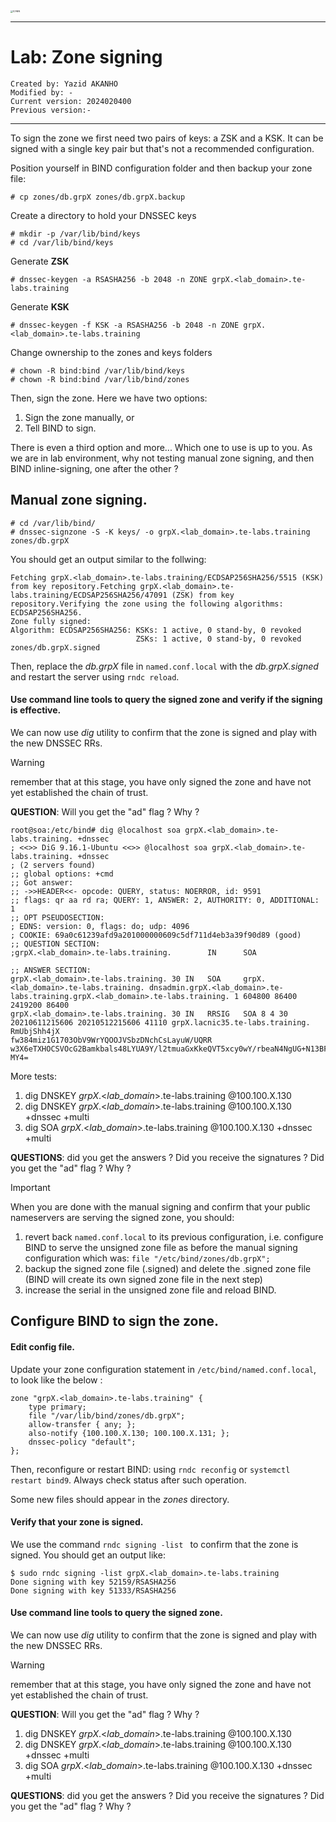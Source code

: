 
<img src="https://github.com/yakanho/training/assets/54844453/321060e5-fc84-40f7-8caa-846d0a68494b" alt="ICANN" style="zoom:25%;" />

------

# Lab: Zone signing

```
Created by: Yazid AKANHO
Modified by: -
Current version: 2024020400
Previous version:-
```

------

To sign the zone we first need two pairs of keys: a ZSK and a KSK. It can be signed with a single key pair but that's not a recommended configuration.

Position yourself in BIND configuration folder and then backup your zone file:

```
# cp zones/db.grpX zones/db.grpX.backup
```

Create a directory to hold your DNSSEC keys

```
# mkdir -p /var/lib/bind/keys
# cd /var/lib/bind/keys
```

Generate **ZSK**

```
# dnssec-keygen -a RSASHA256 -b 2048 -n ZONE grpX.<lab_domain>.te-labs.training
```

Generate **KSK**

```
# dnssec-keygen -f KSK -a RSASHA256 -b 2048 -n ZONE grpX.<lab_domain>.te-labs.training
```

Change ownership to the zones and keys folders

```
# chown -R bind:bind /var/lib/bind/keys
# chown -R bind:bind /var/lib/bind/zones
```


Then,  sign the zone. Here we have two options:
1. Sign the zone manually, or 
2. Tell BIND to sign.

There is even a third option and more... Which one to use is up to you. As we are in lab environment, why not testing manual zone signing, and then BIND inline-signing, one after the other ?

## Manual zone signing.

```
# cd /var/lib/bind/
# dnssec-signzone -S -K keys/ -o grpX.<lab_domain>.te-labs.training zones/db.grpX
```

You should get an output similar to the follwing:

```
Fetching grpX.<lab_domain>.te-labs.training/ECDSAP256SHA256/5515 (KSK) from key repository.Fetching grpX.<lab_domain>.te-labs.training/ECDSAP256SHA256/47091 (ZSK) from key repository.Verifying the zone using the following algorithms: ECDSAP256SHA256.
Zone fully signed:
Algorithm: ECDSAP256SHA256: KSKs: 1 active, 0 stand-by, 0 revoked
                            ZSKs: 1 active, 0 stand-by, 0 revoked
zones/db.grpX.signed
```


Then, replace the *db.grpX* file in `named.conf.local` with the *db.grpX.signed* and restart the server using ```rndc reload```.


#### Use command line tools to query the signed zone and verify if the signing is effective.

We can now use *dig* utility to confirm that the zone is signed and play with the new DNSSEC RRs.

> [!WARNING]
>
> remember that at this stage, you have only signed the zone and have not yet established the chain of trust.

**QUESTION**: Will you get the "ad" flag ? Why ?

```
root@soa:/etc/bind# dig @localhost soa grpX.<lab_domain>.te-labs.training. +dnssec 
; <<>> DiG 9.16.1-Ubuntu <<>> @localhost soa grpX.<lab_domain>.te-labs.training. +dnssec                                                      
; (2 servers found)                                                               
;; global options: +cmd                                                           
;; Got answer:                                                                  
;; ->>HEADER<<- opcode: QUERY, status: NOERROR, id: 9591                         
;; flags: qr aa rd ra; QUERY: 1, ANSWER: 2, AUTHORITY: 0, ADDITIONAL: 1                                                                   
;; OPT PSEUDOSECTION:                                                             
; EDNS: version: 0, flags: do; udp: 4096
; COOKIE: 69a0c61239afd9a201000000609c5df711d4eb3a39f90d89 (good)
;; QUESTION SECTION:
;grpX.<lab_domain>.te-labs.training.        IN      SOA

;; ANSWER SECTION:
grpX.<lab_domain>.te-labs.training. 30 IN   SOA     grpX.<lab_domain>.te-labs.training. dnsadmin.grpX.<lab_domain>.te-labs.training.grpX.<lab_domain>.te-labs.training. 1 604800 86400 2419200 86400
grpX.<lab_domain>.te-labs.training. 30 IN   RRSIG   SOA 8 4 30 20210611215606 20210512215606 41110 grpX.lacnic35.te-labs.training. RmUbjShh4jX
fw384miz1G1703ObV9WrYQOOJVSbzDNchCsLayuW/UQRR w3X6eTXHOCSVOcG2Bamkbals48LYUA9Y/l2tmuaGxKkeQVT5xcy0wY/rbeaN4NgUG+N13BFodOPQumsBERQ+NUDAw898IfkcwcZ3pZFgIAsXplA1 MY4= 
```

More tests: 
1. dig DNSKEY *grpX*.<*lab_domain*>.te-labs.training @100.100.X.130
2. dig DNSKEY *grpX*.<*lab_domain*>.te-labs.training @100.100.X.130 +dnssec +multi
3. dig SOA *grpX*.<*lab_domain*>.te-labs.training @100.100.X.130 +dnssec +multi

**QUESTIONS**: did you get the answers ? Did you receive the  signatures ? Did you get the "ad" flag ? Why ?



> [!IMPORTANT]
>
> When you are done with the manual signing and confirm that your public nameservers are serving the signed zone, you should:

1. revert back `named.conf.local` to its previous configuration, i.e. configure BIND to serve the unsigned zone file as before the manual signing configuration which was: `file "/etc/bind/zones/db.grpX";` 
2. backup the signed zone file (.signed) and delete the .signed zone file (BIND will create its own signed zone file in the next step)
3. increase the serial in the unsigned zone file and reload BIND.



## Configure BIND to sign the zone.

#### Edit config file.
Update your zone configuration statement in `/etc/bind/named.conf.local`, to look like the below : 

```
zone "grpX.<lab_domain>.te-labs.training" {
	type primary;
	file "/var/lib/bind/zones/db.grpX";
	allow-transfer { any; };
	also-notify {100.100.X.130; 100.100.X.131; };
	dnssec-policy "default";
};
```


Then, reconfigure or restart BIND: using `rndc reconfig` or `systemctl restart bind9`. Always check status after such operation.

Some new files should appear in the *zones* directory.

#### Verify that your zone is signed.
We use the command `rndc signing -list ` to confirm that the zone is signed. You should get an output like:

```
$ sudo rndc signing -list grpX.<lab_domain>.te-labs.training
Done signing with key 52159/RSASHA256
Done signing with key 51333/RSASHA256
```

#### Use command line tools to query the signed zone.
We can now use *dig* utility to confirm that the zone is signed and play with the new DNSSEC RRs.



> [!WARNING]
>
> remember that at this stage, you have only signed the zone and have not yet established the chain of trust.

**QUESTION**: Will you get the "ad" flag ? Why ?

1. dig DNSKEY *grpX*.<*lab_domain*>.te-labs.training @100.100.X.130
2. dig DNSKEY *grpX*.<*lab_domain*>.te-labs.training @100.100.X.130 +dnssec +multi
3. dig SOA *grpX*.<*lab_domain*>.te-labs.training @100.100.X.130 +dnssec +multi

**QUESTIONS**: did you get the answers ? Did you receive the  signatures ? Did you get the "ad" flag ? Why ?
